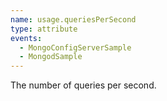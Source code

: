 ```yaml
---
name: usage.queriesPerSecond
type: attribute
events:
  - MongoConfigServerSample
  - MongodSample
---
```


The number of queries per second.